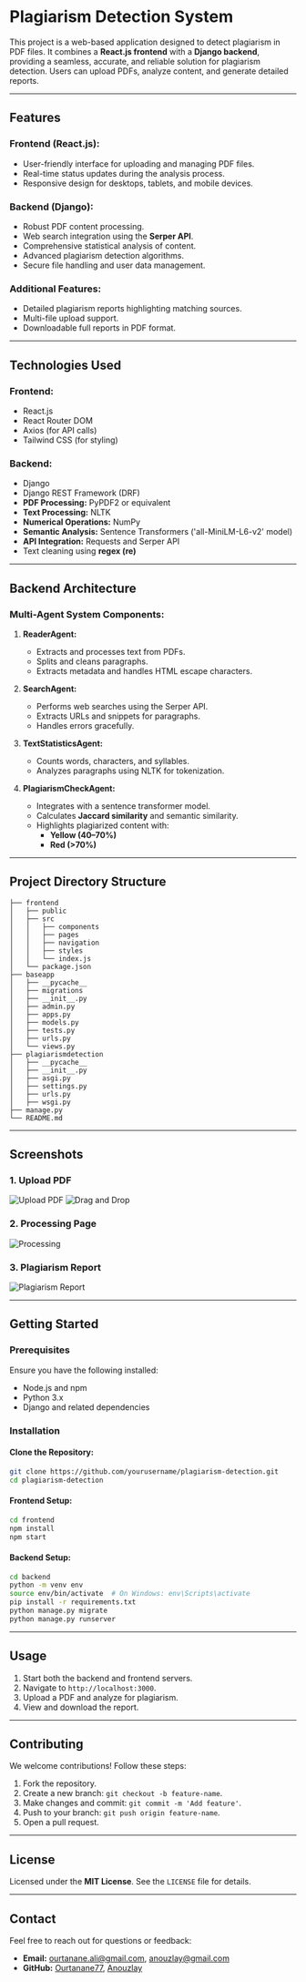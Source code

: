 # **Plagiarism Detection System**

This project is a web-based application designed to detect plagiarism in PDF files. It combines a **React.js frontend** with a **Django backend**, providing a seamless, accurate, and reliable solution for plagiarism detection. Users can upload PDFs, analyze content, and generate detailed reports.

---

## **Features**

### **Frontend (React.js):**
- User-friendly interface for uploading and managing PDF files.
- Real-time status updates during the analysis process.
- Responsive design for desktops, tablets, and mobile devices.

### **Backend (Django):**
- Robust PDF content processing.
- Web search integration using the **Serper API**.
- Comprehensive statistical analysis of content.
- Advanced plagiarism detection algorithms.
- Secure file handling and user data management.

### **Additional Features:**
- Detailed plagiarism reports highlighting matching sources.
- Multi-file upload support.
- Downloadable full reports in PDF format.

---

## **Technologies Used**

### **Frontend:**
- React.js
- React Router DOM
- Axios (for API calls)
- Tailwind CSS (for styling)

### **Backend:**
- Django
- Django REST Framework (DRF)
- **PDF Processing:** PyPDF2 or equivalent
- **Text Processing:** NLTK
- **Numerical Operations:** NumPy
- **Semantic Analysis:** Sentence Transformers ('all-MiniLM-L6-v2' model)
- **API Integration:** Requests and Serper API
- Text cleaning using **regex (re)**

---

## **Backend Architecture**

### **Multi-Agent System Components:**

1. **ReaderAgent:**
   - Extracts and processes text from PDFs.
   - Splits and cleans paragraphs.
   - Extracts metadata and handles HTML escape characters.

2. **SearchAgent:**
   - Performs web searches using the Serper API.
   - Extracts URLs and snippets for paragraphs.
   - Handles errors gracefully.

3. **TextStatisticsAgent:**
   - Counts words, characters, and syllables.
   - Analyzes paragraphs using NLTK for tokenization.

4. **PlagiarismCheckAgent:**
   - Integrates with a sentence transformer model.
   - Calculates **Jaccard similarity** and semantic similarity.
   - Highlights plagiarized content with:
     - **Yellow (40–70%)**
     - **Red (>70%)**

---

## **Project Directory Structure**

```
├── frontend
│   ├── public
│   ├── src
│   │   ├── components
│   │   ├── pages
│   │   ├── navigation
│   │   ├── styles
│   │   └── index.js
│   └── package.json
├── baseapp
│   ├── __pycache__
│   ├── migrations
│   ├── __init__.py
│   ├── admin.py
│   ├── apps.py
│   ├── models.py
│   ├── tests.py
│   ├── urls.py
│   └── views.py
├── plagiarismdetection
│   ├── __pycache__
│   ├── __init__.py
│   ├── asgi.py
│   ├── settings.py
│   ├── urls.py
│   ├── wsgi.py
├── manage.py
└── README.md
```

---

## **Screenshots**

### 1. **Upload PDF**
![Upload PDF](https://github.com/user-attachments/assets/ebfd3e88-5274-4713-8194-eeae33e2334f)
![Drag and Drop](https://github.com/user-attachments/assets/ae6cb593-5ea8-420e-9b22-d8ab28bf794f)

### 2. **Processing Page**
![Processing](https://github.com/user-attachments/assets/1e47b8a6-d236-4f5d-ada6-1b106fb3892e)

### 3. **Plagiarism Report**
![Plagiarism Report](https://github.com/user-attachments/assets/bdc4b5de-0cb6-4f79-83a7-a01bf3731115)

---

## **Getting Started**

### **Prerequisites**
Ensure you have the following installed:
- Node.js and npm
- Python 3.x
- Django and related dependencies

### **Installation**

#### Clone the Repository:
```bash
git clone https://github.com/yourusername/plagiarism-detection.git
cd plagiarism-detection
```

#### Frontend Setup:
```bash
cd frontend
npm install
npm start
```

#### Backend Setup:
```bash
cd backend
python -m venv env
source env/bin/activate  # On Windows: env\Scripts\activate
pip install -r requirements.txt
python manage.py migrate
python manage.py runserver
```

---

## **Usage**

1. Start both the backend and frontend servers.
2. Navigate to `http://localhost:3000`.
3. Upload a PDF and analyze for plagiarism.
4. View and download the report.

---

## **Contributing**

We welcome contributions! Follow these steps:
1. Fork the repository.
2. Create a new branch: `git checkout -b feature-name`.
3. Make changes and commit: `git commit -m 'Add feature'`.
4. Push to your branch: `git push origin feature-name`.
5. Open a pull request.

---

## **License**

Licensed under the **MIT License**. See the `LICENSE` file for details.

---

## **Contact**

Feel free to reach out for questions or feedback:
- **Email:** [ourtanane.ali@gmail.com](mailto:ourtanane.ali@gmail.com), [anouzlay@gmail.com](mailto:anouzlay@gmail.com)
- **GitHub:** [Ourtanane77](https://github.com/Ourtanane77), [Anouzlay](https://github.com/Anouzlay)
